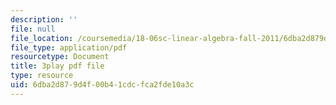 ```yaml
---
description: ''
file: null
file_location: /coursemedia/18-06sc-linear-algebra-fall-2011/6dba2d879d4f00b41cdcfca2fde10a3c_TSdXJw83kyA.pdf
file_type: application/pdf
resourcetype: Document
title: 3play pdf file
type: resource
uid: 6dba2d87-9d4f-00b4-1cdc-fca2fde10a3c
---
```

